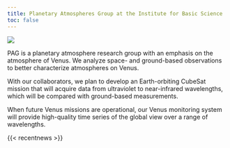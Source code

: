 ```yaml
---
title: Planetary Atmospheres Group at the Institute for Basic Science
toc: false
---
```


<!--
{{< callout type="info" >}}
  2025 Winter Internship Opportunity [here](https://pag-ibs.github.io/jobs/2025-winter-internship/)
{{< /callout >}}
-->

<!-- {{< callout type="important" >}}
#  2024 Summer Internship - Application Deadline: May 20th [Link](https://pag-ibs.github.io/jobs/2024-summer-internship/)
# {{< /callout >}} -->

<!-- {{< callout type="important" >}}
2024 Research Positions - Application Deadline: August 26th ([Link](https://pag-ibs.github.io/jobs/2024-research-position/))
{{< /callout >}} -->

![](/images/main/2024_design_PAG.png)

PAG is a planetary atmosphere research group with an emphasis on the atmosphere of Venus. We analyze space- and ground-based observations to better characterize atmospheres on Venus.



With our collaborators, we plan to develop an Earth-orbiting CubeSat mission that will acquire data from ultraviolet to near-infrared wavelengths, which will be compared with ground-based measurements.



When future Venus missions are operational, our Venus monitoring system will provide high-quality time series of the global view over a range of wavelengths.

{{< recentnews >}}